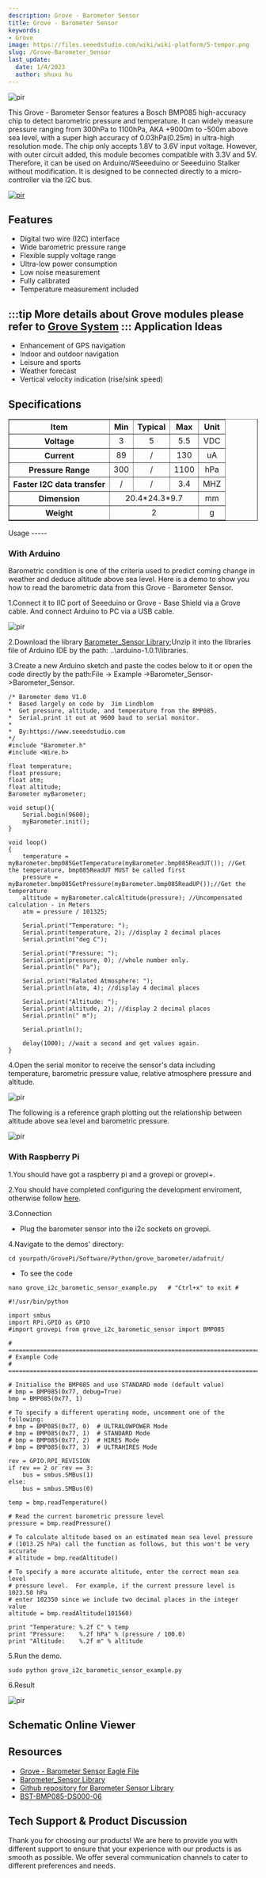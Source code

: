 ```yaml
---
description: Grove - Barometer Sensor
title: Grove - Barometer Sensor
keywords:
- Grove
image: https://files.seeedstudio.com/wiki/wiki-platform/S-tempor.png
slug: /Grove-Barometer_Sensor
last_update:
  date: 1/4/2023
  author: shuxu hu
---
```

<!-- ![](https://files.seeedstudio.com/wiki/Grove-Barometer_Sensor/img/Grove-Barometer.jpg) -->
<p style={{textAlign: 'center'}}><img src="https://files.seeedstudio.com/wiki/Grove-Barometer_Sensor/img/Grove-Barometer.jpg" alt="pir" width={600} height="auto" /></p>


This Grove - Barometer Sensor features a Bosch BMP085 high-accuracy chip to detect barometric pressure and temperature. It can widely measure pressure ranging from 300hPa to 1100hPa, AKA +9000m to -500m above sea level, with a super high accuracy of 0.03hPa(0.25m) in ultra-high resolution mode. The chip only accepts 1.8V to 3.6V input voltage. However, with outer circuit added, this module becomes compatible with 3.3V and 5V. Therefore, it can be used on Arduino/#Seeeduino or Seeeduino Stalker without modification. It is designed to be connected directly to a micro-controller via the I2C bus.

[<p><img src="https://files.seeedstudio.com/wiki/common/Get_One_Now_Banner.png" alt="pir" width={600} height="auto" /></p>
](https://www.seeedstudio.com/Grove-Barometer-Sensor-p-1199.html)

Features
--------

-   Digital two wire (I2C) interface
-   Wide barometric pressure range
-   Flexible supply voltage range
-   Ultra-low power consumption
-   Low noise measurement
-   Fully calibrated
-   Temperature measurement included

:::tip
    More details about Grove modules please refer to [Grove System](https://wiki.seeedstudio.com/Grove_System/)
:::
Application Ideas
-----------------

-   Enhancement of GPS navigation
-   Indoor and outdoor navigation
-   Leisure and sports
-   Weather forecast
-   Vertical velocity indication (rise/sink speed)

Specifications
--------------

<table border="1" cellspacing="0" width="80%">
<tr>
<th scope="col">
Item
</th>
<th scope="col">
Min
</th>
<th scope="col">
Typical
</th>
<th scope="col">
Max
</th>
<th scope="col">
Unit
</th>
</tr>
<tr align="center">
<th scope="row">
Voltage
</th>
<td>
3
</td>
<td>
5
</td>
<td>
5.5
</td>
<td>
VDC
</td>
</tr>
<tr align="center">
<th scope="row">
Current
</th>
<td>
89
</td>
<td>
/
</td>
<td>
130
</td>
<td>
uA
</td>
</tr>
<tr align="center">
<th scope="row">
Pressure Range
</th>
<td>
300
</td>
<td>
/
</td>
<td>
1100
</td>
<td>
hPa
</td>
</tr>
<tr align="center">
<th scope="row">
Faster I2C data transfer
</th>
<td>
/
</td>
<td>
/
</td>
<td>
3.4
</td>
<td>
MHZ
</td>
</tr>
<tr align="center">
<th scope="row">
Dimension
</th>
<td colspan="3">
20.4*24.3*9.7
</td>
<td>
mm
</td>
</tr>
<tr align="center">
<th scope="row">
Weight
</th>
<td colspan="3">
2
</td>
<td>
g
</td>
</tr>
</table>
Usage
-----

### With Arduino

Barometric condition is one of the criteria used to predict coming change in weather and deduce altitude above sea level. Here is a demo to show you how to read the barometric data from this Grove - Barometer Sensor.

1.Connect it to IIC port of Seeeduino or Grove - Base Shield via a Grove cable. And connect Arduino to PC via a USB cable.
<!-- ![](https://files.seeedstudio.com/wiki/Grove-Barometer_Sensor/img/Grove-Barometer_Sensor_hard.JPG) -->
<p style={{textAlign: 'center'}}><img src="https://files.seeedstudio.com/wiki/Grove-Barometer_Sensor/img/Grove-Barometer_Sensor_hard.JPG" alt="pir" width={600} height="auto" /></p>


2.Download the library [Barometer_Sensor Library](https://files.seeedstudio.com/wiki/Grove-Barometer_Sensor/res/Barometer_Sensor.zip);Unzip it into the libraries file of Arduino IDE by the path: ..\\arduino-1.0.1\\libraries.

3.Create a new Arduino sketch and paste the codes below to it or open the code directly by the path:File -> Example ->Barometer_Sensor->Barometer_Sensor.

```
/* Barometer demo V1.0
*  Based largely on code by  Jim Lindblom
*  Get pressure, altitude, and temperature from the BMP085.
*  Serial.print it out at 9600 baud to serial monitor.
*
*  By:https://www.seeedstudio.com
*/
#include "Barometer.h"
#include <Wire.h>

float temperature;
float pressure;
float atm;
float altitude;
Barometer myBarometer;

void setup(){
    Serial.begin(9600);
    myBarometer.init();
}

void loop()
{
    temperature = myBarometer.bmp085GetTemperature(myBarometer.bmp085ReadUT()); //Get the temperature, bmp085ReadUT MUST be called first
    pressure = myBarometer.bmp085GetPressure(myBarometer.bmp085ReadUP());//Get the temperature
    altitude = myBarometer.calcAltitude(pressure); //Uncompensated calculation - in Meters
    atm = pressure / 101325;

    Serial.print("Temperature: ");
    Serial.print(temperature, 2); //display 2 decimal places
    Serial.println("deg C");

    Serial.print("Pressure: ");
    Serial.print(pressure, 0); //whole number only.
    Serial.println(" Pa");

    Serial.print("Ralated Atmosphere: ");
    Serial.println(atm, 4); //display 4 decimal places

    Serial.print("Altitude: ");
    Serial.print(altitude, 2); //display 2 decimal places
    Serial.println(" m");

    Serial.println();

    delay(1000); //wait a second and get values again.
}
```

4.Open the serial monitor to receive the sensor's data including temperature, barometric pressure value, relative atmosphere pressure and altitude.

<!-- ![](https://files.seeedstudio.com/wiki/Grove-Barometer_Sensor/img/Barometer_Sensor.jpg) -->
<p style={{textAlign: 'center'}}><img src="https://files.seeedstudio.com/wiki/Grove-Barometer_Sensor/img/Barometer_Sensor.jpg" alt="pir" width={600} height="auto" /></p>


The following is a reference graph plotting out the relationship between altitude above sea level and barometric pressure.
<!-- ![](https://files.seeedstudio.com/wiki/Grove-Barometer_Sensor/img/Pressure_and_Altitude.jpg) -->
<p style={{textAlign: 'center'}}><img src="https://files.seeedstudio.com/wiki/Grove-Barometer_Sensor/img/Pressure_and_Altitude.jpg" alt="pir" width={600} height="auto" /></p>


### With Raspberry Pi

1.You should have got a raspberry pi and a grovepi or grovepi+.

2.You should have completed configuring the development enviroment, otherwise follow [here](/GrovePi_Plus/).

3.Connection

-   Plug the barometer sensor into the i2c sockets on grovepi.

4.Navigate to the demos' directory:
```
cd yourpath/GrovePi/Software/Python/grove_barometer/adafruit/
```

-   To see the code

```
nano grove_i2c_barometic_sensor_example.py   # "Ctrl+x" to exit #
```

```
#!/usr/bin/python

import smbus
import RPi.GPIO as GPIO
#import grovepi from grove_i2c_barometic_sensor import BMP085

# ===========================================================================
# Example Code
# ===========================================================================

# Initialise the BMP085 and use STANDARD mode (default value)
# bmp = BMP085(0x77, debug=True)
bmp = BMP085(0x77, 1)

# To specify a different operating mode, uncomment one of the following:
# bmp = BMP085(0x77, 0)  # ULTRALOWPOWER Mode
# bmp = BMP085(0x77, 1)  # STANDARD Mode
# bmp = BMP085(0x77, 2)  # HIRES Mode
# bmp = BMP085(0x77, 3)  # ULTRAHIRES Mode

rev = GPIO.RPI_REVISION
if rev == 2 or rev == 3:
    bus = smbus.SMBus(1)
else:
    bus = smbus.SMBus(0)

temp = bmp.readTemperature()

# Read the current barometric pressure level
pressure = bmp.readPressure()

# To calculate altitude based on an estimated mean sea level pressure
# (1013.25 hPa) call the function as follows, but this won't be very accurate
# altitude = bmp.readAltitude()

# To specify a more accurate altitude, enter the correct mean sea level
# pressure level.  For example, if the current pressure level is 1023.50 hPa
# enter 102350 since we include two decimal places in the integer value
altitude = bmp.readAltitude(101560)

print "Temperature: %.2f C" % temp
print "Pressure:    %.2f hPa" % (pressure / 100.0)
print "Altitude:    %.2f m" % altitude
```

5.Run the demo.
```
sudo python grove_i2c_barometic_sensor_example.py
```

6.Result

<!-- ![](https://files.seeedstudio.com/wiki/Grove-Barometer_Sensor/img/Grovepi_barometer_sensor_00.png) -->
<p style={{textAlign: 'center'}}><img src="https://files.seeedstudio.com/wiki/Grove-Barometer_Sensor/img/Grovepi_barometer_sensor_00.png" alt="pir" width={600} height="auto" /></p>



## Schematic Online Viewer

<div className="altium-ecad-viewer" data-project-src="https://files.seeedstudio.com/wiki/Grove-Barometer_Sensor/res/Grove-Barometer_Sensor_Eagle_File.zip" style={{borderRadius: '0px 0px 4px 4px', height: 500, borderStyle: 'solid', borderWidth: 1, borderColor: 'rgb(241, 241, 241)', overflow: 'hidden', maxWidth: 1280, maxHeight: 700, boxSizing: 'border-box'}}>
</div>



Resources
---------

-   [Grove - Barometer Sensor Eagle File](https://files.seeedstudio.com/wiki/Grove-Barometer_Sensor/res/Grove-Barometer_Sensor_Eagle_File.zip)
-   [Barometer\_Sensor Library](https://files.seeedstudio.com/wiki/Grove-Barometer_Sensor/res/Barometer_Sensor.zip)
-   [Github repository for Barometer Sensor Library](https://github.com/Seeed-Studio/Grove_Barometer_Sensor)
-   [BST-BMP085-DS000-06](https://files.seeedstudio.com/wiki/Grove-Barometer_Sensor/res/BST-BMP085-DS000-06.pdf)


<!-- This Markdown file was created from https://www.seeedstudio.com/wiki/Grove_-_Barometer_Sensor -->

## Tech Support & Product Discussion
Thank you for choosing our products! We are here to provide you with different support to ensure that your experience with our products is as smooth as possible. We offer several communication channels to cater to different preferences and needs.

<div class="button_tech_support_container">
<a href="https://forum.seeedstudio.com/" class="button_forum"></a> 
<a href="https://www.seeedstudio.com/contacts" class="button_email"></a>
</div>

<div class="button_tech_support_container">
<a href="https://discord.gg/eWkprNDMU7" class="button_discord"></a> 
<a href="https://github.com/Seeed-Studio/wiki-documents/discussions/69" class="button_discussion"></a>
</div>
